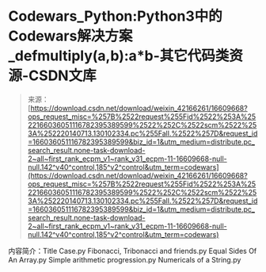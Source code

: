 <!--yml
category: codewars
date: 2022-08-13 11:28:08
-->

# Codewars_Python:Python3中的Codewars解决方案_defmultiply(a,b):a*b-其它代码类资源-CSDN文库

> 来源：[https://download.csdn.net/download/weixin_42166261/16609668?ops_request_misc=%257B%2522request%255Fid%2522%253A%2522166036051116782395389599%2522%252C%2522scm%2522%253A%252220140713.130102334.pc%255Fall.%2522%257D&request_id=166036051116782395389599&biz_id=1&utm_medium=distribute.pc_search_result.none-task-download-2~all~first_rank_ecpm_v1~rank_v31_ecpm-11-16609668-null-null.142^v40^control,185^v2^control&utm_term=codewars](https://download.csdn.net/download/weixin_42166261/16609668?ops_request_misc=%257B%2522request%255Fid%2522%253A%2522166036051116782395389599%2522%252C%2522scm%2522%253A%252220140713.130102334.pc%255Fall.%2522%257D&request_id=166036051116782395389599&biz_id=1&utm_medium=distribute.pc_search_result.none-task-download-2~all~first_rank_ecpm_v1~rank_v31_ecpm-11-16609668-null-null.142^v40^control,185^v2^control&utm_term=codewars)

内容简介：Title Case.py Fibonacci, Tribonacci and friends.py Equal Sides Of An Array.py Simple arithmetic progression.py Numericals of a String.py